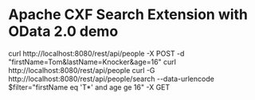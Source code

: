 Apache CXF Search Extension with OData 2.0 demo
==============

  curl http://localhost:8080/rest/api/people -X POST -d "firstName=Tom&lastName=Knocker&age=16"
  curl http://localhost:8080/rest/api/people
  curl -G http://localhost:8080/rest/api/people/search --data-urlencode $filter="firstName eq 'T*' and age ge 16" -X GET
